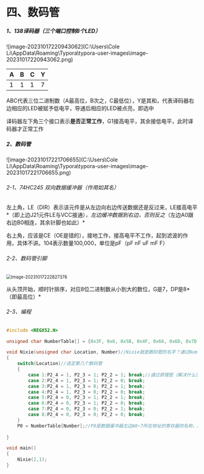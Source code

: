 # 四、数码管

##### 1、138译码器（三个端口控制8个LED）

![image-20231017220943062](C:\Users\Cole Li\AppData\Roaming\Typora\typora-user-images\image-20231017220943062.png)

| A    | B    | C    | Y    |
| :--- | ---- | ---- | ---- |
| 1    | 1    | 1    | 7    |

ABC代表三位二进制数（A最高位，B次之，C最低位），Y是其和，代表译码器右边相应的LED被赋予低电平，导通后相应的LED被点亮，即选中

译码器左下角三个接口表示**是否正常工作**，G1接高电平，其余接低电平，此时译码器才正常工作

##### 2、数码管

![image-20231017221706655](C:\Users\Cole Li\AppData\Roaming\Typora\typora-user-images\image-20231017221706655.png)

###### 2-1、74HC245 双向数据缓冲器（作用如其名）

左上角，LE（DIR）表示该元件是从左边向右边传送数据还是反过来，LE接高电平*（即上边J21元件LE与VCC接通）*，左边缓冲数据到右边，否则反之*（左边A0跟右边B0相连，其余针脚也如此）*

右上角，应该是CE（OE是错的），接地工作，接高电平不工作，起到滤波的作用，具体不讲。104表示数量100,000，单位是pF（pF nF uF mF F）

###### 2-2、数码管引脚

<img src="C:\Users\Cole Li\AppData\Roaming\Typora\typora-user-images\image-20231017222827376.png" alt="image-20231017222827376" style="zoom: 80%;" />

从头顶开始，顺时针排序，对应8位二进制数从小到大的数位，G是7，DP是8*（即最高位）*

###### 2-3、编程

```c
#include <REGX52.H>

unsigned char NumberTable[] = {0x3F, 0x6, 0x5B, 0x4F, 0x66, 0x6D, 0x7D, 0x7, 0x7F, 0x6F};//分别对应在数码管上显示的具体数字0~9

void Nixie(unsigned char Location, Number)//Nixie就是数码管的名字？通过Number选择要显示的数字并赋给P0
{
	switch(Location)//选定第几个数码管
	{
		case 1:P2_4 = 1, P2_3 = 1; P2_2 = 1; break;//通过原理图（解决什么引脚连哪里这个重要问题，决定了对哪个寄存器修改），并由ABC的和Y决定选LED几，在这层面上已经保证了语义
		case 2:P2_4 = 1, P2_3 = 1; P2_2 = 0; break;
		case 3:P2_4 = 1, P2_3 = 0; P2_2 = 1; break;
		case 4:P2_4 = 1, P2_3 = 0; P2_2 = 0; break;
		case 5:P2_4 = 0, P2_3 = 1; P2_2 = 1; break;
		case 6:P2_4 = 0, P2_3 = 1; P2_2 = 0; break;
		case 7:P2_4 = 0, P2_3 = 0; P2_2 = 1; break;
		case 8:P2_4 = 0, P2_3 = 0; P2_2 = 0; break;
	}
	P0 = NumberTable[Number];//P0是数据缓冲器左边A0~7所在地址的寄存器的名称，A0~7最终与a~g~DP相连，要显示什么数字就要对P0具体编码
	
}

void main()
{
	Nixie(2,1);
}
```

